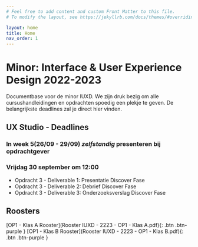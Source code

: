 ```yaml
---
# Feel free to add content and custom Front Matter to this file.
# To modify the layout, see https://jekyllrb.com/docs/themes/#overriding-theme-defaults

layout: home
title: Home
nav_order: 1
---
```


# Minor: Interface & User Experience Design 2022-2023

Documentbase voor de minor IUXD. 
We zijn druk bezig om alle cursushandleidingen en opdrachten spoedig een plekje te geven. 
De belangrijkste deadlines zal je direct hier vinden.

## UX Studio - Deadlines

### In week 5(26/09 - 29/09) *__zelfstandig__* presenteren bij opdrachtgever

### Vrijdag 30 september om 12:00
-  Opdracht 3 - Deliverable 1: Presentatie Discover Fase  
-  Opdracht 3 - Deliverable 2: Debrief Discover Fase 
-  Opdracht 3 - Deliverable 3: Onderzoeksverslag Discover Fase 

## Roosters
[OP1 - Klas A Rooster](Rooster IUXD - 2223 - OP1 - Klas A.pdf){: .btn .btn-purple }
[OP1 - Klas B Rooster](Rooster IUXD - 2223 - OP1 - Klas B.pdf){: .btn .btn-purple }
